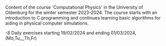 Content of the course 'Computational Physics' in the University of Oldenburg for the winter semester 2023-2024.
The course starts with an introduction to C programming and continues learning basic algorithms for aiding in physical computer simulations.

-8 Daily exercises starting 19/02/2024 and ending 01/03/2024, (Mo,Tu,_,Th,Fr)
